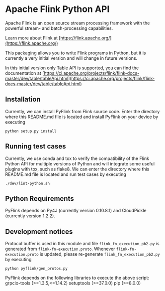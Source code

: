 # Apache Flink Python API

Apache Flink is an open source stream processing framework with the powerful stream- and batch-processing capabilities.

Learn more about Flink at [https://flink.apache.org/](https://flink.apache.org/)

This packaging allows you to write Flink programs in Python, but it is currently a very initial version and will change in future versions.

In this initial version only Table API is supported, you can find the documentation at [https://ci.apache.org/projects/flink/flink-docs-master/dev/table/tableApi.html](https://ci.apache.org/projects/flink/flink-docs-master/dev/table/tableApi.html)

## Installation

Currently, we can install PyFlink from Flink source code. Enter the directory where this README.md file is located and install PyFlink on your device by executing 

```
python setup.py install
```

## Running test cases 

Currently, we use conda and tox to verify the compatibility of the Flink Python API for multiple versions of Python and will integrate some useful plugins with tox, such as flake8.
We can enter the directory where this README.md file is located and run test cases by executing

```
./dev/lint-python.sh
```

## Python Requirements

PyFlink depends on Py4J (currently version 0.10.8.1) and CloudPickle (currently version 1.2.2).

## Development notices

Protocol buffer is used in this module and file `flink_fn_execution_pb2.py` is generated from `flink-fn-execution.proto`. Whenever `flink-fn-execution.proto` is updated, please re-generate `flink_fn_execution_pb2.py` by executing

```
python pyflink/gen_protos.py
```

PyFlink depends on the following libraries to execute the above script:
grpcio-tools (>=1.3.5,<=1.14.2)
setuptools (>=37.0.0)
pip (>=8.0.0)
